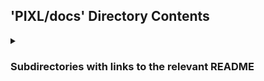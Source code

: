 ## 'PIXL/docs' Directory Contents

<details>
<summary>
<h3> Subdirectories with links to the relevant README </h3> 

</summary>

[archive](./archive/README.md)

[design](./design/README.md)

[developer](./developer/README.md)

[joss-publication](./joss-publication/README.md)

</details>

